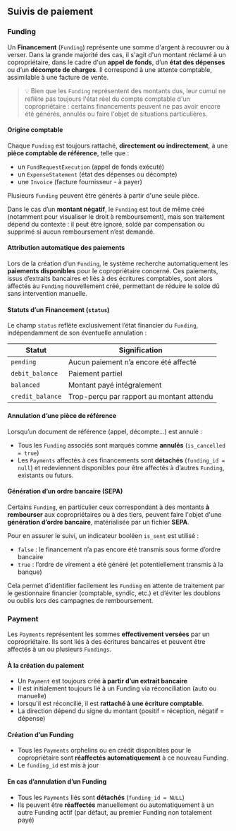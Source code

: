 ## Suivis de paiement


### Funding

Un **Financement** (`Funding`) représente une somme d'argent à recouvrer ou à verser. Dans la grande majorité des cas, il s'agit d'un montant réclamé à un copropriétaire, dans le cadre d'un **appel de fonds**, d’un **état des dépenses** ou d’un **décompte de charges**. Il correspond à une attente comptable, assimilable à une facture de vente.

> 💡 Bien que les `Funding` représentent des montants dus, leur cumul ne reflète pas toujours l'état réel du compte comptable d'un copropriétaire : certains financements peuvent ne pas avoir encore été générés, annulés ou faire l'objet de situations particulières.


#### Origine comptable

Chaque `Funding` est toujours rattaché, **directement ou indirectement**, à une **pièce comptable de référence**, telle que :

- un `FundRequestExecution` (appel de fonds exécuté)
- un `ExpenseStatement` (état des dépenses ou décompte)
- une `Invoice` (facture fournisseur - à payer)

Plusieurs `Funding` peuvent être générés à partir d'une seule pièce. 

Dans le cas d’un **montant négatif**, le `Funding` est tout de même créé (notamment pour visualiser le droit à remboursement), mais son traitement dépend du contexte : il peut être ignoré, soldé par compensation ou supprimé si aucun remboursement n’est demandé.


#### Attribution automatique des paiements

Lors de la création d’un `Funding`, le système recherche automatiquement les **paiements disponibles** pour le copropriétaire concerné. Ces paiements, issus d’extraits bancaires et liés à des écritures comptables, sont alors affectés au `Funding` nouvellement créé, permettant de réduire le solde dû sans intervention manuelle.


#### Statuts d’un Financement (`status`)

Le champ `status` reflète exclusivement l’état financier du `Funding`, indépendamment de son éventuelle annulation :

| Statut           | Signification                             |
| ---------------- | ----------------------------------------- |
| `pending`        | Aucun paiement n’a encore été affecté     |
| `debit_balance`  | Paiement partiel                          |
| `balanced`       | Montant payé intégralement                |
| `credit_balance` | Trop-perçu par rapport au montant attendu |


#### Annulation d’une pièce de référence

Lorsqu’un document de référence (appel, décompte…) est annulé :

- Tous les `Funding` associés sont marqués comme **annulés** (`is_cancelled = true`)
- Les `Payments` affectés à ces financements sont **détachés** (`funding_id = null`) et redeviennent disponibles pour être affectés à d’autres `Funding`, existants ou futurs.


#### Génération d’un ordre bancaire (SEPA)

Certains `Funding`, en particulier ceux correspondant à des montants **à rembourser** aux copropriétaires ou à des tiers, peuvent faire l'objet d'une **génération d’ordre bancaire**, matérialisée par un fichier **SEPA**.

Pour en assurer le suivi, un indicateur booléen `is_sent` est utilisé :

- `false` : le financement n’a pas encore été transmis sous forme d’ordre bancaire
- `true` : l’ordre de virement a été généré (et potentiellement transmis à la banque)

Cela permet d’identifier facilement les `Funding` en attente de traitement par le gestionnaire financier (comptable, syndic, etc.) et d’éviter les doublons ou oublis lors des campagnes de remboursement.


### Payment

Les `Payments` représentent les sommes **effectivement versées** par un copropriétaire. Ils sont liés à des écritures bancaires et peuvent être affectés à un ou plusieurs `Fundings`.

#### À la création du paiement

- Un `Payment` est toujours créé **à partir d’un extrait bancaire**
- Il est initialement toujours lié à un Funding via réconciliation (auto ou manuelle)
- lorsqu'il est réconcilié, il est **rattaché à une écriture comptable**.
- La direction dépend du signe du montant (positif = réception, négatif = dépense)

#### Création d’un Funding

- Tous les `Payments` orphelins ou en crédit disponibles pour le copropriétaire sont **réaffectés automatiquement** à ce nouveau Funding.
- Le `funding_id` est mis à jour

#### En cas d’annulation d’un Funding

- Tous les `Payments` liés sont **détachés** (`funding_id = NULL`)
- Ils peuvent être **réaffectés** manuellement ou automatiquement à un autre Funding actif (par défaut, au premier Funding non totalement payé)
